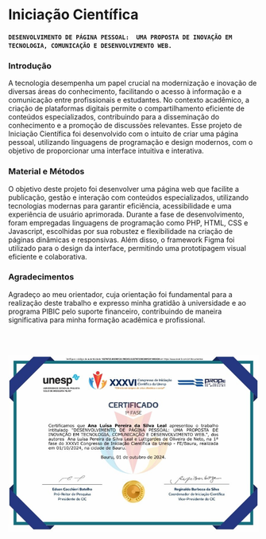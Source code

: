 # Iniciação Científica

**` DESENVOLVIMENTO DE PÁGINA PESSOAL:  UMA PROPOSTA DE INOVAÇÃO EM TECNOLOGIA, COMUNICAÇÃO E DESENVOLVIMENTO WEB. `** 

### Introdução
A tecnologia desempenha um papel crucial na modernização e inovação de diversas áreas do conhecimento, facilitando o acesso à informação e a comunicação entre profissionais e estudantes. No contexto acadêmico, a criação de plataformas digitais permite o compartilhamento eficiente de conteúdos especializados, contribuindo para a disseminação do conhecimento e a promoção de discussões relevantes. Esse projeto de Iniciação Científica foi desenvolvido com o intuito de criar uma página pessoal, utilizando linguagens de programação e design modernos, com o objetivo de proporcionar uma interface intuitiva e interativa.
 
### Material e Métodos
O objetivo deste projeto foi desenvolver uma página web que facilite a publicação, gestão e interação com conteúdos especializados, utilizando tecnologias modernas para garantir eficiência, acessibilidade e uma experiência de usuário aprimorada. Durante a fase de desenvolvimento, foram empregadas linguagens de programação como PHP, HTML, CSS e Javascript, escolhidas por sua robustez e flexibilidade na criação de páginas dinâmicas e responsivas. Além disso, o framework Figma foi utilizado para o design da interface, permitindo uma prototipagem visual eficiente e colaborativa. 

### Agradecimentos
Agradeço ao meu orientador, cuja orientação foi fundamental para a realização deste trabalho e expresso minha gratidão à universidade e ao programa PIBIC pelo suporte financeiro, contribuindo de maneira significativa para minha formação acadêmica e profissional.

<br><br>

<div align=center>
 
 ![imagem do certificado](https://github.com/analuisaleal/IniciacaoCientifica/blob/main/1731442511300.jpg)
</div>
 
